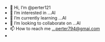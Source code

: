 - 👋 Hi, I’m @perter121
- 👀 I’m interested in ...AI
- 🌱 I’m currently learning ...AI
- 💞️ I’m looking to collaborate on ...AI
- 📫 How to reach me ...perter794@gmai.com
- 

<!---
perter121/perter121 is a ✨ special ✨ repository because its `README.md` (this file) appears on your GitHub profile.
You can click the Preview link to take a look at your changes.
--->
